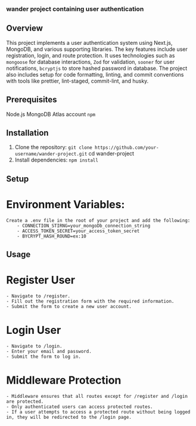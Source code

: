 ### wander project containing user authentication

## Overview

This project implements a user authentication system using Next.js, MongoDB, and various supporting libraries. The key features include user registration, login, and route protection. It uses technologies such as `mongoose` for database interactions, `Zod` for validation, `sooner` for user notifications, `bcryptjs` to store hashed password in database. The project also includes setup for code formatting, linting, and commit conventions with tools like prettier, lint-staged, commit-lint, and husky.

## Prerequisites

Node.js
MongoDB Atlas account
`npm`

## Installation

1. Clone the repository:
   `git clone https://github.com/your-username/wander-project.git`
   cd wander-project
2. Install dependencies:
   `npm install`

## Setup

# Environment Variables:

    Create a .env file in the root of your project and add the following:
        - CONNECTION_STIRNG=your_mongoDb_connection_string
        - ACCESS_TOKEN_SECRET=your_access_token_secret
        - BYCRYPT_HASH_ROUND=ex:10

## Usage

# Register User

    - Navigate to /register.
    - Fill out the registration form with the required information.
    - Submit the form to create a new user account.

# Login User

    - Navigate to /login.
    - Enter your email and password.
    - Submit the form to log in.

# Middleware Protection

    - Middleware ensures that all routes except for /register and /login are protected.
    - Only authenticated users can access protected routes.
    - If a user attempts to access a protected route without being logged in, they will be redirected to the /login page.
